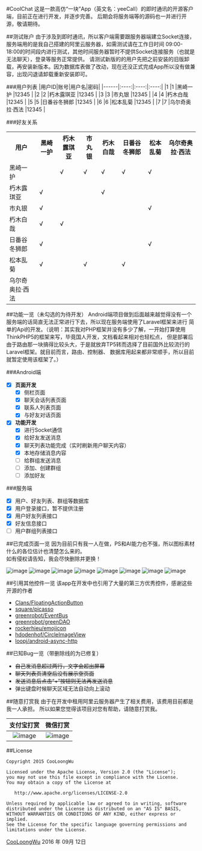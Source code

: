 #CoolChat
这是一款高仿“一块”App（英文名：yeeCall）的即时通讯的开源客户端，目前正在进行开发，并逐步完善。
后期会将服务端等的源码也一并进行开源，敬请期待。

##测试账户
由于涉及到即时通讯，所以客户端需要跟服务器端建立Socket连接，服务端用的是我自己搭建的阿里云服务器，如需测试请在工作日时间
09:00-18:00的时间段内进行测试，其他时间服务器暂时不提供Socket连接服务（也就是无法聊天），登录等服务正常提供。
请测试新版的的用户先把之前安装的旧版卸载，再安装新版本。因为数据库表做了改动，现在还没正式完成App所以没有做兼容，出现闪退请卸载重新安装即可。

###用户列表
|用户ID|账号|用户名|密码|
|------|:----:|:----:|:----:|
|1  |1  |黑崎一护        |12345  |
|2  |2  |朽木露琪亚      |12345  |
|3  |3  |市丸银         |12345  |
|4  |4  |朽木白哉        |12345  |
|5  |5  |日番谷冬狮郎     |12345  |
|6  |6  |松本乱菊        |12345  |
|7  |7  |乌尔奇奥拉·西法  |12345  |

###好友关系
  <table>
        <tr>
            <th>用户</th>
            <th>黑崎一护</th>
            <th>朽木露琪亚</th>
            <th>市丸银</th>
            <th>朽木白哉</th>
            <th>日番谷冬狮郎</th>
            <th>松本乱菊</th>
            <th>乌尔奇奥拉·西法</th>
        </tr>
        <tr>
            <td>黑崎一护</td>
            <td></td>
            <td>√</td>
            <td>√</td>
            <td>√</td>
            <td>√</td>
            <td>√</td>
            <td></td>
        </tr>
        <tr>
            <td>朽木露琪亚</td>
            <td>√</td>
            <td></td>
            <td></td>
            <td>√</td>
            <td></td>
            <td></td>
            <td></td>
        </tr>
        <tr>
            <td>市丸银</td>
            <td>√</td>
            <td></td>
            <td></td>
            <td></td>
            <td></td>
            <td>√</td>
            <td></td>
        </tr>
        <tr>
            <td>朽木白哉</td>
            <td>√</td>
            <td>√</td>
            <td></td>
            <td></td>
            <td></td>
            <td></td>
            <td></td>
        </tr>
        <tr>
            <td>日番谷冬狮郎</td>
            <td>√</td>
            <td></td>
            <td></td>
            <td></td>
            <td></td>
            <td>√</td>
            <td></td>
        </tr>
        <tr>
            <td>松本乱菊</td>
            <td>√</td>
            <td></td>
            <td>√</td>
            <td></td>
            <td>√</td>
            <td></td>
            <td></td>
        </tr>
        <tr>
            <td>乌尔奇奥拉·西法</td>
            <td></td>
            <td></td>
            <td></td>
            <td></td>
            <td></td>
            <td></td>
            <td></td>
        </tr>
   </table>

##功能一览（未勾选的为待开发）
Android端项目做到后面越来越觉得没有一个服务端的话简直无法正常进行下去，所以现在服务端使用了Laravel框架来进行
简单的Api的开发。（说明：其实我对PHP框架并没有多少了解，一开始打算使用ThinkPHP5的框架来写，毕竟国人开发，文档看起来相对也轻松点，
但是部署后由于路由那一块搞得比较头大，于是就放弃TP5转而选择了目前国外比较流行的Laravel框架。就目前而言，路由、控制器、
数据库用起来都非常顺手，所以目前就暂定使用该框架了。）

###Android端
- [x] **页面开发**
    - [x] 侧栏页面
    - [x] 聊天会话列表页面
    - [x] 联系人列表页面
    - [x] 与好友对话页面
- [x] **功能开发**
    -  [x] 进行Socket通信
    -  [x] 给好友发送消息
    -  [x] 聊天列表功能完成（实时刷新用户聊天内容）
    -  [x] 本地存储消息内容
    -  [ ] 给群组发送消息
    -  [ ] 添加、创建群组
    -  [ ] 添加好友

###服务端
- [x] 用户、好友列表、群组等数据库
- [x] 用户登录接口，暂不提供注册
- [x] 用户好友列表接口
- [x] 好友信息接口
- [ ] 用户群组列表接口

##已完成页面一览
因为目前只有我一人在做，PS和AI能力也不强，所以图标素材什么的各位估计也清楚怎么来的。  
如有侵权请告知，我会尽快删除并更换！  

![image](./pictures/main_drawer.jpg)     ![image](./pictures/main_empty_conversation.jpg)
![image](./pictures/main_empty_contact.jpg)     ![image](./pictures/main_conversation.jpg)
![image](./pictures/main_contact.jpg)     ![image](./pictures/chat_send.jpg)
![image](./pictures/profile_me.jpg)     ![image](./pictures/profile_other.jpg)

##引用其他控件一览
该app在开发中也引用了大量的第三方优秀控件，感谢这些开源的作者
- [Clans/FloatingActionButton][3]
- [square/picasso][4]
- [greenrobot/EventBus][5]
- [greenrobot/greenDAO ][6]
- [rockerhieu/emojicon][7]
- [hdodenhof/CircleImageView][8]
- [loopj/android-async-http ][9]

##已知Bug一览（带删除线的为已修复）
- ~~自己发消息超过两行，文字会超出屏幕~~
- ~~聊天列表页清空后没有展示空页面~~
- ~~发送消息后点击“+”按钮则无法再发送消息~~
- 弹出键盘时候聊天区域无法自动向上滚动

##随意打赏我
由于在开发中租用阿里云服务器产生了相关费用，该费用目前都是我一人承担。
所以如果您觉得该项目对您有帮助，请随意打赏我。

|支付宝打赏|微信打赏|
|:----:|:----:|
|![image](./pictures/reward_alipay.jpg)|![image](./pictures/reward_wechat.png)|


##License
```
Copyright 2015 CooLoongWu

Licensed under the Apache License, Version 2.0 (the "License");
you may not use this file except in compliance with the License.
You may obtain a copy of the License at

   http://www.apache.org/licenses/LICENSE-2.0

Unless required by applicable law or agreed to in writing, software
distributed under the License is distributed on an "AS IS" BASIS,
WITHOUT WARRANTIES OR CONDITIONS OF ANY KIND, either express or implied.
See the License for the specific language governing permissions and
limitations under the License.
```

[CooLoongWu][2]
2016 年 09月 12日 

[1]:https://cooloongwu.github.io/
[2]:http://blog.csdn.net/u010976213
[3]:https://github.com/Clans/FloatingActionButton
[4]:https://github.com/square/picasso
[5]:https://github.com/greenrobot/EventBus
[6]:https://github.com/greenrobot/greenDAO
[7]:https://github.com/rockerhieu/emojicon
[8]:https://github.com/hdodenhof/CircleImageView
[9]:https://github.com/loopj/android-async-http
